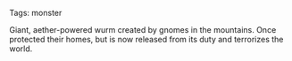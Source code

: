Tags: monster

Giant, aether-powered wurm created by gnomes in the mountains. Once protected their homes, but is now released from its duty and terrorizes the world.